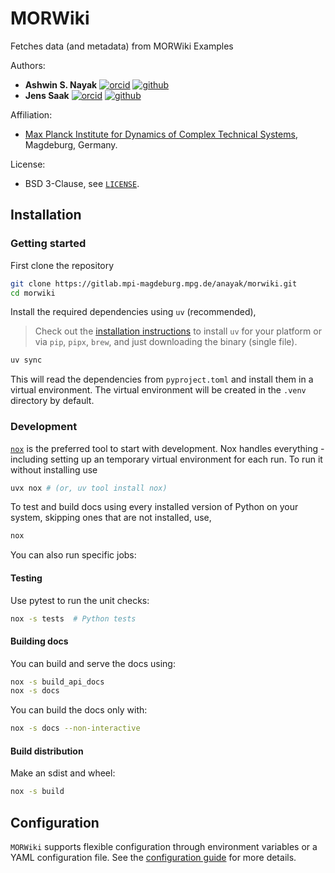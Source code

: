 # MORWiki

<!-- SPHINX-START -->

Fetches data (and metadata) from MORWiki Examples

Authors:
- **Ashwin S. Nayak**
  [![orcid](https://img.shields.io/badge/%20-orcid-black?logo=orcid&style=plastic)](https://orcid.org/0000-0002-9855-2377)
  [![github](https://img.shields.io/badge/%20-gitlab-black?logo=gitlab&style=plastic)](https://gitlab.mpi-magdeburg.mpg.de/anayak)
- **Jens Saak**
  [![orcid](https://img.shields.io/badge/%20-orcid-black?logo=orcid&style=plastic)](https://orcid.org/0000-0001-5567-9637)
  [![github](https://img.shields.io/badge/%20-gitlab-black?logo=gitlab&style=plastic)](https://gitlab.mpi-magdeburg.mpg.de/saak)

Affiliation:
  - [Max Planck Institute for Dynamics of Complex Technical Systems](https://www.mpi-magdeburg.mpg.de), Magdeburg, Germany.

License:
  - BSD 3-Clause, see [`LICENSE`](LICENSE).

## Installation

### Getting started
First clone the repository

```bash
git clone https://gitlab.mpi-magdeburg.mpg.de/anayak/morwiki.git
cd morwiki
```

Install the required dependencies using `uv` (recommended),

> Check out the [installation instructions](https://docs.astral.sh/uv/getting-started/installation/) to install `uv` for your platform or via `pip`, `pipx`, `brew`, and just downloading the binary (single file).

```bash
uv sync
```
This will read the dependencies from `pyproject.toml` and install them in a virtual environment. The virtual environment will be created in the `.venv` directory by default.

### Development

[`nox`](https://nox.thea.codes) is the preferred tool to start with development.
Nox handles everything - including setting up an temporary virtual environment for each run.
To run it without installing use
```bash
uvx nox # (or, uv tool install nox)
```
To test and build docs using every installed version of Python on your system, skipping ones that are not installed, use,
```bash
nox
```
You can also run specific jobs:

#### Testing

Use pytest to run the unit checks:

```bash
nox -s tests  # Python tests
```

#### Building docs
You can build and serve the docs using:
```bash
nox -s build_api_docs
nox -s docs
```

You can build the docs only with:
```bash
nox -s docs --non-interactive
```

#### Build distribution
Make an sdist and wheel:
```bash
nox -s build
```

## Configuration

`MORWiki` supports flexible configuration through environment variables or a YAML configuration file. See the [configuration guide](CONFIGURE.md) for more details.
